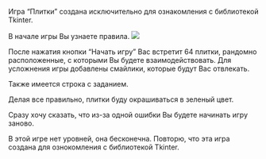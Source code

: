  Игра “Плитки” создана исключительно для ознакомления с библиотекой Tkinter. 
  
 В начале игры Вы узнаете правила. 
 ![][logo]

[logo]: resources/1.png
 
 После нажатия кнопки “Начать игру” Вас встретит 64 плитки, рандомно расположенные, с которыми Вы будете взаимодействовать. Для усложнения игры добавлены смайлики, которые будут Вас отвлекать.
 
 Также имеется строка с заданием. 
 
 Делая все правильно, плитки буду окрашиваться в зеленый цвет.
 
 Сразу хочу сказать, что из-за одной ошибки Вы будете начинать игру заново.

 В этой игре нет уровней, она бесконечна.
 Повторю, что эта игра создана для ознокомления с библиотекой Tkinter.


